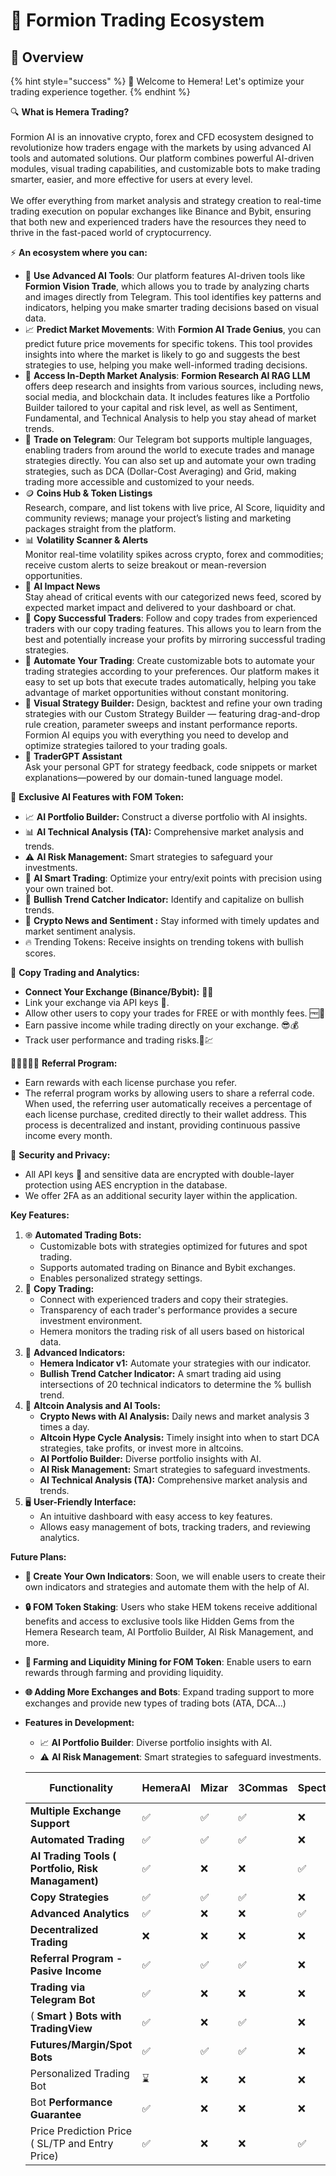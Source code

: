 # 📖 Formion Trading Ecosystem

## 👀 Overview

{% hint style="success" %}
🚀 Welcome to Hemera! Let's optimize your trading experience together.
{% endhint %}

🔍 **What is Hemera Trading?**\
\
Formion AI is an innovative crypto, forex and CFD ecosystem designed to revolutionize how traders engage with the markets by using advanced AI tools and automated solutions. Our platform combines powerful AI-driven modules, visual trading capabilities, and customizable bots to make trading smarter, easier, and more effective for users at every level.\
\
We offer everything from market analysis and strategy creation to real-time trading execution on popular exchanges like Binance and Bybit, ensuring that both new and experienced traders have the resources they need to thrive in the fast-paced world of cryptocurrency.

⚡️ **An ecosystem where you can:**

* 🤖 **Use Advanced AI Tools**: Our platform features AI-driven tools like **Formion Vision Trade**, which allows you to trade by analyzing charts and images directly from Telegram. This tool identifies key patterns and indicators, helping you make smarter trading decisions based on visual data.
* 📈 **Predict Market Movements**: With **Formion AI Trade Genius**, you can predict future price movements for specific tokens. This tool provides insights into where the market is likely to go and suggests the best strategies to use, helping you make well-informed trading decisions.
* 🧠 **Access In-Depth Market Analysis**: **Formion Research AI RAG LLM** offers deep research and insights from various sources, including news, social media, and blockchain data. It includes features like a Portfolio Builder tailored to your capital and risk level, as well as Sentiment, Fundamental, and Technical Analysis to help you stay ahead of market trends.
* 📲 **Trade on Telegram**: Our Telegram bot supports multiple languages, enabling traders from around the world to execute trades and manage strategies directly. You can also set up and automate your own trading strategies, such as DCA (Dollar-Cost Averaging) and Grid, making trading more accessible and customized to your needs.
* 🪙 **Coins Hub & Token Listings**\
  Research, compare, and list tokens with live price, AI Score, liquidity and community reviews; manage your project’s listing and marketing packages straight from the platform.
* 📊 **Volatility Scanner & Alerts**\
  Monitor real-time volatility spikes across crypto, forex and commodities; receive custom alerts to seize breakout or mean-reversion opportunities.
* 📰 **AI Impact News**\
  Stay ahead of critical events with our categorized news feed, scored by expected market impact and delivered to your dashboard or chat.
* 🤝 **Copy Successful Traders**: Follow and copy trades from experienced traders with our copy trading features. This allows you to learn from the best and potentially increase your profits by mirroring successful trading strategies.
* 🦾 **Automate Your Trading**: Create customizable bots to automate your trading strategies according to your preferences. Our platform makes it easy to set up bots that execute trades automatically, helping you take advantage of market opportunities without constant monitoring.
* 🔧 **Visual Strategy Builder:** Design, backtest and refine your own trading strategies with our Custom Strategy Builder — featuring drag-and-drop rule creation, parameter sweeps and instant performance reports. Formion AI equips you with everything you need to develop and optimize strategies tailored to your trading goals.
* 🤖 **TraderGPT Assistant**\
  Ask your personal GPT for strategy feedback, code snippets or market explanations—powered by our domain-tuned language model.



🔮 **Exclusive AI Features with FOM Token:**

* 📈 **AI Portfolio Builder:** Construct a diverse portfolio with AI insights.
* 📊 **AI Technical Analysis (TA):** Comprehensive market analysis and trends.
* ⚠️ **AI Risk Management:** Smart strategies to safeguard your investments.
* 🤖 **AI Smart Trading**: Optimize your entry/exit points with precision using your own trained bot.
* 🚀 **Bullish Trend Catcher Indicator:** Identify and capitalize on bullish trends.
* 📢 **Crypto News and Sentiment :** Stay informed with timely updates and market sentiment analysis.
* 🔥 Trending Tokens: Receive insights on trending tokens with bullish scores.

🤝 **Copy Trading and Analytics:**

* **Connect Your Exchange (Binance/Bybit):** 🔀👥
* Link your exchange via API keys 🔑.
* Allow other users to copy your trades for FREE or with monthly fees. 🆓💸
* Earn passive income while trading directly on your exchange. 😎💰
* Track user performance and trading risks.🚦💹

👨🏽‍🤝‍👨🏼 **Referral Program:**

* Earn rewards with each license purchase you refer.
* The referral program works by allowing users to share a referral code. When used, the referring user automatically receives a percentage of each license purchase, credited directly to their wallet address. This process is decentralized and instant, providing continuous passive income every month.

🔐 **Security and Privacy:**

* All API keys 🔑 and sensitive data are encrypted with double-layer protection using AES encryption in the database.
* We offer 2FA as an additional security layer within the application.

**Key Features:**

1. ֎ **Automated Trading Bots:**
   * Customizable bots with strategies optimized for futures and spot trading.
   * Supports automated trading on Binance and Bybit exchanges.
   * Enables personalized strategy settings.
2. 🤝 **Copy Trading:**
   * Connect with experienced traders and copy their strategies.
   * Transparency of each trader's performance provides a secure investment environment.
   * Hemera monitors the trading risk of all users based on historical data.
3. 📶 **Advanced Indicators:**
   * **Hemera Indicator v1:** Automate your strategies with our indicator.
   * **Bullish Trend Catcher Indicator:** A smart trading aid using intersections of 20 technical indicators to determine the % bullish trend.
4. 📰 **Altcoin Analysis and AI Tools:**
   * **Crypto News with AI Analysis:** Daily news and market analysis 3 times a day.
   * **Altcoin Hype Cycle Analysis:** Timely insight into when to start DCA strategies, take profits, or invest more in altcoins.
   * **AI Portfolio Builder:** Diverse portfolio insights with AI.
   * **AI Risk Management:** Smart strategies to safeguard investments.
   * **AI Technical Analysis (TA):** Comprehensive market analysis and trends.
5. 🖥️ **User-Friendly Interface:**
   * An intuitive dashboard with easy access to key features.
   * Allows easy management of bots, tracking traders, and reviewing analytics.

**Future Plans:**

* **🔧 Create Your Own Indicators**: Soon, we will enable users to create their own indicators and strategies and automate them with the help of AI.
* **🔒 FOM Token Staking**: Users who stake HEM tokens receive additional benefits and access to exclusive tools like Hidden Gems from the Hemera Research team, AI Portfolio Builder, AI Risk Management, and more.
* **🌾 Farming and Liquidity Mining for FOM Token**: Enable users to earn rewards through farming and providing liquidity.
* **🌐 Adding More Exchanges and Bots**: Expand trading support to more exchanges and provide new types of trading bots (ATA, DCA...)
*   **Features in Development:**

    * 📈 **AI Portfolio Builder**: Diverse portfolio insights with AI.
    * ⚠️ **AI Risk Management**: Smart strategies to safeguard investments.



    <table><thead><tr><th width="279">Functionality</th><th width="115">HemeraAI</th><th>Mizar</th><th width="117">3Commas</th><th width="112">SpectreAI</th><th width="115">XPlusAI</th><th>Cornix</th><th width="146">Binance Bots</th><th>Bybit Bots</th><th width="81">Zignaly</th><th>CryptoHopper</th></tr></thead><tbody><tr><td><strong>Multiple Exchange Support</strong></td><td>✅</td><td>✅</td><td>✅</td><td>❌</td><td>❌</td><td>✅</td><td>❌</td><td>❌</td><td>✅</td><td>✅</td></tr><tr><td><strong>Automated Trading</strong></td><td>✅</td><td>✅</td><td>✅</td><td>❌</td><td>❌</td><td>✅</td><td>✅</td><td>✅</td><td>✅</td><td>✅</td></tr><tr><td><strong>AI Trading Tools ( Portfolio, Risk Managament)</strong></td><td>✅</td><td>❌</td><td>❌</td><td>✅</td><td>✅</td><td>❌</td><td>⌛</td><td>✅</td><td>❌</td><td>❌</td></tr><tr><td><strong>Copy Strategies</strong></td><td>✅</td><td>✅</td><td>✅</td><td>❌</td><td>❌</td><td>✅</td><td>✅</td><td>✅</td><td>✅</td><td>✅</td></tr><tr><td><strong>Advanced Analytics</strong></td><td>✅</td><td>❌</td><td>❌</td><td>✅</td><td>✅</td><td>❌</td><td>❌</td><td>❌</td><td>❌</td><td>✅</td></tr><tr><td><strong>Decentralized Trading</strong></td><td>❌</td><td>❌</td><td>❌</td><td>❌</td><td>❌</td><td>❌</td><td>❌</td><td>❌</td><td>❌</td><td>❌</td></tr><tr><td><strong>Referral Program - Pasive Income</strong></td><td>✅</td><td>✅</td><td>✅</td><td>❌</td><td>❌</td><td>✅</td><td>✅</td><td>✅</td><td>✅</td><td>✅</td></tr><tr><td><strong>Trading via Telegram Bot</strong></td><td>✅</td><td>❌</td><td>❌</td><td>❌</td><td>❌</td><td>✅</td><td>❌</td><td>❌</td><td>❌</td><td>❌</td></tr><tr><td>( <strong>Smart ) Bots with TradingView</strong></td><td>✅</td><td>❌</td><td>✅</td><td>❌</td><td>✅</td><td>❌</td><td>❌</td><td>✅</td><td>❌</td><td>✅</td></tr><tr><td><strong>Futures/Margin/Spot Bots</strong></td><td>✅</td><td>✅</td><td>✅</td><td>❌</td><td>✅</td><td>✅</td><td>✅</td><td>✅</td><td>✅</td><td>✅</td></tr><tr><td>Personalized Trading Bot</td><td>⌛</td><td>❌</td><td>❌</td><td>❌</td><td>❌</td><td>❌</td><td>❌</td><td>❌</td><td>❌</td><td>❌</td></tr><tr><td>Bot <strong>Performance Guarantee</strong></td><td>✅</td><td>❌</td><td>❌</td><td>❌</td><td>❌</td><td>❌</td><td>❌</td><td>❌</td><td>❌</td><td>❌</td></tr><tr><td>Price Prediction Price ( SL/TP and Entry Price)</td><td>✅</td><td>❌</td><td>❌</td><td>✅</td><td>✅</td><td>❌</td><td>❌</td><td>❌</td><td>❌</td><td>❌</td></tr></tbody></table>
